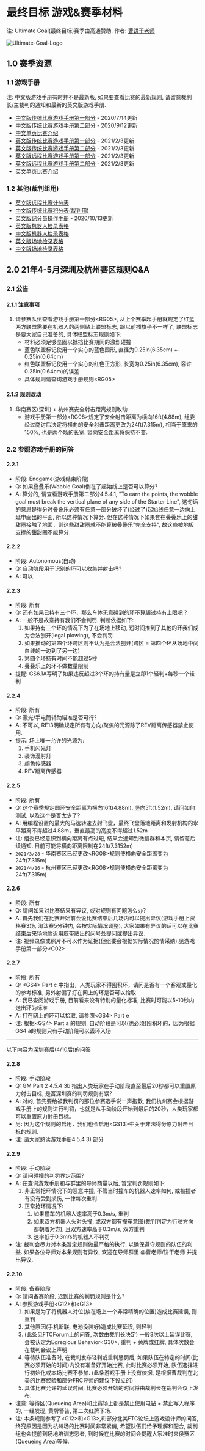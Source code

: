 # 最终目标 游戏&赛季材料
注: Ultimate Goal(最终目标)赛季由高通赞助.
作者: [曹饼干老师](https://github.com/ToiletCommander)

![Ultimate-Goal-Logo](Logos/RGB/jpg/UltimateGoal-RGB_horz-full-color.jpg)

## 1.0 赛季资源

### 1.1 游戏手册

注: 中文版游戏手册有时并不是最新版, 如果要查看比赛的最新规则, 请留意裁判长/主裁判的通知和最新的英文版游戏手册.

- [中文版传统比赛游戏手册第一部分](Game%20Manual/gm_part1_traditional_zhCN-20200714.PDF) - 2020/7/14更新
- [中文版传统比赛游戏手册第二部分](Game%20Manual/gm_part2_traditional_zhCN-20200912.PDF) - 2020/9/12更新
- [中文单页比赛介绍](Game%20Manual/game-one-page_zhCN.pdf)
- [英文版传统比赛游戏手册第一部分](Game%20Manual/gm_part1_traditional_enUS-20210203.pdf) - 2021/2/3更新
- [英文版传统比赛游戏手册第二部分](Game%20Manual/gm_part2_traditional_enUS-20210203.pdf) - 2021/2/3更新
- [英文版远程比赛游戏手册第一部分](Game%20Manual/gm_part1_remote_enUS-20210203.pdf) - 2021/2/3更新
- [英文版远程比赛游戏手册第二部分](Game%20Manual/gm_part2_remote_enUS-20210203.pdf) - 2021/2/3更新
- [英文单页比赛介绍](Game%20Manual/game-one-page_enUS.pdf)

### 1.2 其他(裁判组用)

- [英文版远程比赛计分表](ScoreSheets/remote-scoresheet_enUS.pdf)
- [中文版传统比赛积分表(裁判用)](ScoreSheets/traditional-scoresheet_zhCN.pdf)
- [英文版记分员操作手册](ScoreKeeper%20Manual/scorekeeper-manual_enUS_20201013.pdf) - 2020/10/13更新
- [英文版机器人检录表格](ScoreSheets/RobotInspection_enUS.pdf)
- [中文版机器人检录表格](ScoreSheets/RobotInspection_zhCN.pdf)
- [英文版场地检录表格](ScoreSheets/FieldInspection_enUS.pdf)
- [中文版场地检录表格](ScoreSheets/FieldInspection_zhCN.pdf)

## 2.0 21年4-5月深圳及杭州赛区规则Q&A
### 2.1 公告

#### 2.1.1 注意事项

1. 请参赛队伍查看游戏手册第一部分&lt;RG05&gt;, 从上个赛季起手册就规定了红蓝两方联盟需要在机器人的两侧贴上联盟标志, 跟以前插旗子不一样了, 联盟标志是要大家自己准备的, 具体联盟标志规则如下:
    - 材料必须足够坚固以抵挡比赛期间的激烈碰撞
    - 蓝色联盟标记使用一个实心的蓝色圆形, 直径为0.25in(6.35cm) +- 0.25in(0.64cm)
    - 红色联盟标记使用一个实心的红色正方形, 长宽为0.25in(6.35cm), 容许0.25in(0.64cm)的误差
    - 具体规则请查询游戏手册规则&lt;RG05&gt;


#### 2.1.2 规则改动

1. 华南赛区(深圳) + 杭州赛安全射击距离规则改动
   - 游戏手册第一部分&lt;RG08&gt;规定了安全射击距离为横向16ft(4.88m), 组委经过商讨后决定将横向的安全射击距离更改为24ft(7.315m), 相当于原来的150%, 也是两个场的长宽. 竖向安全距离将保持不变.


### 2.2 参照游戏手册的问答
#### 2.2.1 
- 阶段: Endgame(游戏结束阶段)
- Q: 如果叠叠乐(Wobble Goal)倒在了起始线上是否可以算分?
- A: 算分的, 请查看游戏手册第二部分4.5.4.1, "To earn the points, the wobble goal must break the vertical plane of any side of the Starter Line", 这句话的意思是得分时叠叠乐必须有任意一部分破坏了(经过了)起始线任意一边向上延申画出的平面, 所以这种情况下算分. 但在这种情况下如果套在叠叠乐上的甜甜圈接触了地面，则这些甜甜圈就不能算被叠叠乐"完全支持", 故这些被地板支撑的甜甜圈不能算分.

#### 2.2.2
- 阶段: Autonomous(自动)
- Q: 自动阶段用于识别的环可以收集并射击吗?
- A: 可以.

#### 2.2.3
- 阶段: 所有
- Q: 还有如果已持有三个环，那么车体无意碰到的环不算超过持有上限吧？
- A: 一般不是故意持有我们不会判罚. 判断依据如下:
    1. 如果持有三个环的情况下为了在场地上移动, 短时间推到了其他的环我们成为合法刨开(legal plowing), 不会判罚
    2. 如果推动的第四个环跨区则不认为是合法刨开(跨区 = 第四个环从场地中间白线的一边到了另一边)
    3. 第四个环持有时间不能超过5秒
    4. 叠叠乐上的环不做数量限制
- 提醒: GS6.1A写明了如果违反超过3个环的持有量是立即1个轻判+每秒一个轻判

#### 2.2.4
- 阶段: 所有
- Q: 激光/手电筒辅助瞄准是否可行?
- A: 不可以, RE13明确规定所有有方向/聚焦的光源除了REV距离传感器禁止使用.
- 提示: 场上唯一允许的光源为:
    1. 手机闪光灯
    2. 装饰漫射灯
    3. 颜色传感器
    4. REV距离传感器

#### 2.2.5
- 阶段: 所有
- Q: 这个赛季规定圆环安全距离为横向16ft(4.88m), 竖向5ft(1.52m), 请问如何测试, 以及这个是否太少了?
- A: 用编程设置的最大的马达转速去射飞盘，最终飞盘落地距离和发射机构的水平距离不得超过4.88m，垂直最高的高度不得超过1.52m
- 注: 组委已经意识到横向距离有点过短, 结果会通知到微信群和本页, 请留意后续通知. 目前可能将横向距离限制在24ft(7.3152m)
- `2021/3/28` - 华南赛区已经更改&lt;RG08&gt;规则使横向安全距离变为24ft(7.315m)
- `2021/4/16` - 杭州赛区已经更改&lt;RG08&gt;规则使横向安全距离变为24ft(7.315m)

#### 2.2.6
- 阶段: 所有
- Q: 请问如果对比赛结果有异议, 或对规则有问题怎么办?
- A: 首先我们在比赛开始前会说比赛结束后几场内可以提出异议(游戏手册上资格赛3场, 淘汰赛5分钟内, 会按实际情况调整), 大家如果有异议的话可以在比赛结束后来场地附近用胶带贴出的问号处提问或提出异议.
- 注: 视频录像或照片不可以作为证据(但组委会根据实际情况酌情采纳),见游戏手册第一部分&lt;C02&gt;

#### 2.2.7
- 阶段: 所有
- Q: &lt;GS4&gt; Part c 中指出，人类玩家不得囤积环，请问是否有一个客观或量化的参考标准, 另外射偏了打在网上的环是否可以拾取
- A: 我已查阅游戏手册, 目前看来没有特别的量化标准, 比赛时可能以5-10秒内送出环为标准
- A: 打在网上的环可以拾取, 请参照&lt;GS4&gt; Part e
- 注: 根据&lt;GS4&gt; Part a 的规则, 自动阶段是可以(也必须)囤积环的，因为根据GS4 a的规则只有手动阶段可以丢环入场

---

以下内容为深圳赛后(4/10后)的问答

#### 2.2.8
- 阶段: 手动阶段
- Q: GM Part 2 4.5.4 3b 指出人类玩家在手动阶段直至最后20秒都可以重置原力射击目标, 是否深圳赛的判罚规则有误?
- A: 对的, 首先要给被我判罚的那位参赛选手说一声抱歉, 我们杭州赛会根据游戏手册上的规则进行判罚，也就是从手动阶段开始到最后的20秒，人类玩家都可以重置原力射击目标。
- 另: 因为这个规则的启用，我们也会启用&lt;GS13&gt;中关于非法得分原力射击目标的规则.
- 注: 请大家熟读游戏手册4.5.4 3) 部分

#### 2.2.9
- 阶段: 手动阶段
- Q: 请问碰撞的判罚界定范围?
- A: 在查询游戏手册和与群里的导师商量以后, 暂定判罚规则如下:
    1. 非正常抢环情况下的恶意冲撞, 不管当时撞车的机器人速率如何, 或被撞者有没有受到损伤, 一律每次重判.
    2. 正常抢环情况下:
        1. 如果撞车的机器人速率高于0.3m/s, 重判
        2. 如果双方机器人头对头撞, 或双方都有撞车意图(裁判判定为行驶方向都朝着对方), 且双方速率高于0.3m/s, 双方重判
        3. 速率低于0.3m/s的机器人不判罚
- 注: 裁判会尽力对本条暂定规则做最严格的执行, 以确保遵守规则的队伍的利益. 如果各位导师对本条规则有异议, 欢迎在导师群里 @曹老师/饼干老师 并提出异议.

#### 2.2.10
- 阶段: 备赛阶段
- Q: 请问备赛阶段, 迟到比赛的判罚规则是什么?
- A: 参照游戏手册&lt;G12&gt;和&lt;G13&gt;
    1. 如果是为了将机器人对位(放在场上一个非常精确的位置)造成比赛延误, 则重判
    2. 其他原因(手机断联, 电池没装好)造成比赛延误, 则轻判
    3. (此条见FTCForum上的问答, 次数由裁判长决定) 一般3次以上延误比赛, 会被认定为Egregious Behavior&lt;G30&gt;, 重判 + 黄牌或红牌, 具体次数会在裁判会议上声明.
    4. 等待队伍准备时, 在裁判发布轻判或重判惩罚后, 如果队伍在特定的时间(比赛必须开始的时间)内没有准备好开始比赛, 此时比赛必须开始, 队伍选择进行初始化或本场比赛不参加. (此条游戏手册上没有依据, 是根据曹裁判在北美的比赛经验和部分FRC导师的建议下设立的)
    5. 具体比赛允许的延误时间, 比赛必须开始的时间将由裁判长在裁判会议上发布.
- 注意: 等待区(Queueing Area)和比赛场上都是禁止使用电钻 + 禁止写入程序的, 一经发现, 黄牌警告, 第二次红牌下场.
- 注: 本条规则参考了&lt;G12&gt;和&lt;G13&gt;,和部分北美FTC论坛上游戏设计师的问答, 终究原因是因为杭州场的比赛时间非常紧俏, 希望队伍们给予理解和配合, 裁判组也会提前到场地培训志愿者, 到时候在比赛的时间会提醒大家准时来侯赛区(Queueing Area)等候.